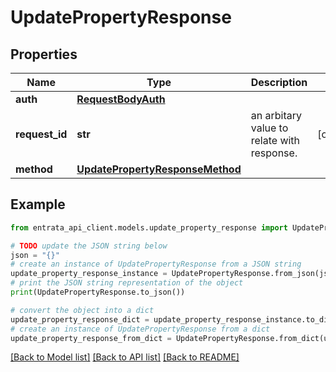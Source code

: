 # UpdatePropertyResponse


## Properties

Name | Type | Description | Notes
------------ | ------------- | ------------- | -------------
**auth** | [**RequestBodyAuth**](RequestBodyAuth.md) |  | 
**request_id** | **str** | an arbitary value to relate with response. | [optional] 
**method** | [**UpdatePropertyResponseMethod**](UpdatePropertyResponseMethod.md) |  | 

## Example

```python
from entrata_api_client.models.update_property_response import UpdatePropertyResponse

# TODO update the JSON string below
json = "{}"
# create an instance of UpdatePropertyResponse from a JSON string
update_property_response_instance = UpdatePropertyResponse.from_json(json)
# print the JSON string representation of the object
print(UpdatePropertyResponse.to_json())

# convert the object into a dict
update_property_response_dict = update_property_response_instance.to_dict()
# create an instance of UpdatePropertyResponse from a dict
update_property_response_from_dict = UpdatePropertyResponse.from_dict(update_property_response_dict)
```
[[Back to Model list]](../README.md#documentation-for-models) [[Back to API list]](../README.md#documentation-for-api-endpoints) [[Back to README]](../README.md)


